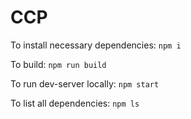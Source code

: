 # CCP

To install necessary dependencies: `npm i`

To build: `npm run build`

To run dev-server locally: `npm start`

To list all dependencies: `npm ls`
